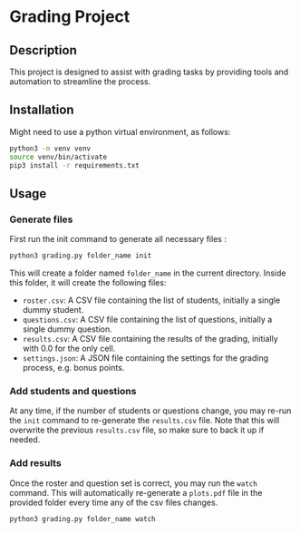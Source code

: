 # Grading Project

## Description
This project is designed to assist with grading tasks by providing tools and automation to streamline the process.

## Installation
Might need to use a python virtual environment, as follows:

```bash
python3 -m venv venv
source venv/bin/activate
pip3 install -r requirements.txt
```

## Usage

### Generate files

First run the init command to generate all necessary files :

```bash
python3 grading.py folder_name init
```

This will create a folder named `folder_name` in the current directory. Inside this folder, it will create the following files:

- `roster.csv`: A CSV file containing the list of students, initially a single dummy student.
- `questions.csv`: A CSV file containing the list of questions, initially a single dummy question.
- `results.csv`: A CSV file containing the results of the grading, initially with 0.0 for the only cell.
- `settings.json`: A JSON file containing the settings for the grading process, e.g. bonus points.

### Add students and questions

At any time, if the number of students or questions change, you may re-run the `init` command to re-generate the `results.csv` file. Note that this will overwrite the previous `results.csv` file, so make sure to back it up if needed.

### Add results

Once the roster and question set is correct, you may run the `watch` command. This will automatically re-generate a `plots.pdf` file in the provided folder every time any of the csv files changes.

```bash
python3 grading.py folder_name watch
```

